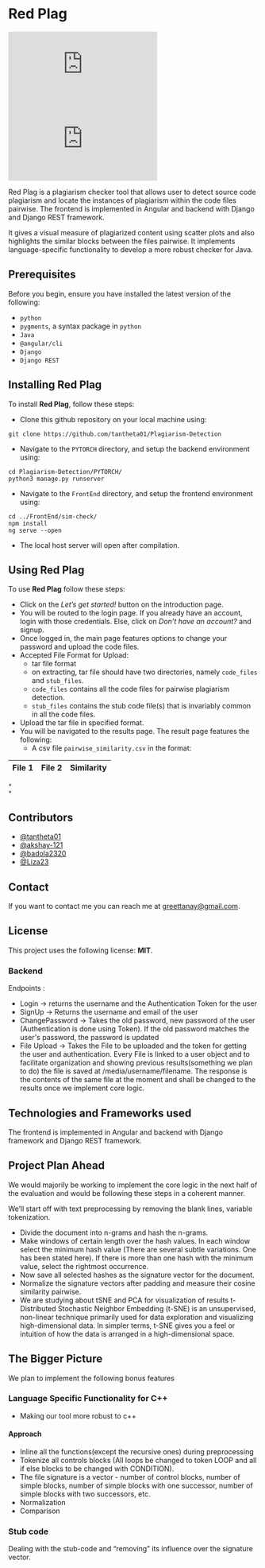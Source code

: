  # Red Plag
![GitHub repo size](https://img.shields.io/github/repo-size/scottydocs/README-template.md)
![GitHub contributors](https://img.shields.io/github/contributors/scottydocs/README-template.md)

Red Plag is a plagiarism checker tool that allows user to detect source code plagiarism and locate the instances of plagiarism within the code files pairwise. The frontend is implemented in Angular and backend with Django and Django REST framework.

It gives a visual measure of plagiarized content using scatter plots and also highlights the similar blocks between the files pairwise. It implements language-specific functionality to develop a more robust checker for Java.

## Prerequisites

Before you begin, ensure you have installed the latest version of the following:

* `python`
* `pygments`, a syntax package in `python`
* `Java`
* `@angular/cli`
* `Django`
* `Django REST`

## Installing Red Plag

To install **Red Plag**, follow these steps:

* Clone this github repository on your local machine using:
```
git clone https://github.com/tantheta01/Plagiarism-Detection
```
* Navigate to the `PYTORCH` directory, and setup the backend environment using:
```
cd Plagiarism-Detection/PYTORCH/
python3 manage.py runserver
```
* Navigate to the `FrontEnd` directory, and setup the frontend environment using:
```
cd ../FrontEnd/sim-check/
npm install
ng serve --open
```
* The local host server will open after compilation.

## Using Red Plag

To use **Red Plag** follow these steps:
* Click on the *Let’s get started!* button on the introduction page.
* You will be routed to the login page. If you already have an account, login with those credentials. Else, click on *Don’t have an account?* and signup.
* Once logged in, the main page features options to change your password and upload the code files.
* Accepted File Format for Upload:
    * tar file format
    * on extracting, tar file should have two directories, namely `code_files` and `stub_files`.
    * `code_files` contains all the code files for pairwise plagiarism detection.
    * `stub_files` contains the stub code file(s) that is invariably common in all the code files.
* Upload the tar file in specified format.
* You will be navigated to the results page. The result page features the following:
    * A csv file `pairwise_similarity.csv` in the format:

| File 1         | File 2       | Similarity   |
| :------------- | :----------: | -----------: |

    * 
    * 

## Contributors
* [@tantheta01](https://github.com/tantheta01)
* [@akshay-121](https://github.com/akshay-121)
* [@badola2320](https://github.com/badola2320)
* [@Liza23](https://github.com/Liza23)

## Contact
If you want to contact me you can reach me at greettanay@gmail.com.

## License
This project uses the following license: **MIT**.

### Backend
Endpoints  : 
- Login -> returns the username and the Authentication Token for the user
- SignUp -> Returns the username and email of the user
- ChangePassword -> Takes the old password, new password of the user (Authentication is done using Token). If the old password matches the user's password, the password is updated
- File Upload -> Takes the File to be uploaded and the token for getting the user and authentication. Every File is linked to a user object and to facilitate organization and showing previous results(something we plan to do) the file is saved at /media/username/filename. The response is the contents of the same file at the moment and shall be changed to the results once we implement core logic. 


## Technologies and Frameworks used
The frontend is implemented in Angular and backend with Django framework and Django REST framework. 


## Project Plan Ahead
We would majorily be working to implement the core logic in the next half of the evaluation and would be following these steps in a coherent manner. 

We’ll start off with text preprocessing by removing the blank lines, variable tokenization.
- Divide the document into n-grams and hash the n-grams.
- Make windows of certain length over the hash values. In each window select the minimum hash value (There are several subtle variations. One has been stated here). If there is more than one hash with the minimum value, select the rightmost occurrence. 
- Now save all selected hashes as the signature vector for the document.
- Normalize the signature vectors after padding and measure their cosine similarity pairwise. 
- We are studying about tSNE and PCA for visualization of results
t-Distributed Stochastic Neighbor Embedding (t-SNE) is an unsupervised, non-linear technique primarily used for data exploration and visualizing high-dimensional data. In simpler terms, t-SNE gives you a feel or intuition of how the data is arranged in a high-dimensional space. 

## The Bigger Picture
We plan to implement the following bonus features
### Language Specific Functionality for C++
- Making our tool more robust to c++
#### Approach
- Inline all the functions(except the recursive ones) during preprocessing
- Tokenize all controls blocks (All loops be changed to token LOOP and all if else blocks to be changed with CONDITION). 
- The file signature is a vector - number of control blocks, number of simple blocks, number of simple blocks with one successor, number of simple blocks with two successors, etc. 
- Normalization
- Comparison
### Stub code
Dealing with the stub-code and “removing” its influence over the signature vector.

